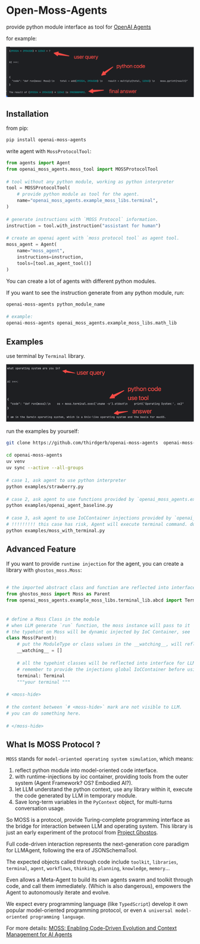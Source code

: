 # Open-Moss-Agents

provide python module interface as tool for [OpenAI Agents](https://github.com/openai/openai-agents-python)

for example:

![math case](assets/math_case.jpg)

## Installation

from pip:

```bash
pip install openai-moss-agents
```

write agent with `MossProtocolTool`:

```python
from agents import Agent
from openai_moss_agents.moss_tool import MOSSProtocolTool

# tool without any python module, working as python interpreter
tool = MOSSProtocolTool(
    # provide python module as tool for the agent. 
    name="openai_moss_agents.example_moss_libs.terminal",
)

# generate instructions with `MOSS Protocol` information. 
instruction = tool.with_instruction("assistant for human")

# create an openai agent with `moss protocol tool` as agent tool. 
moss_agent = Agent(
    name="moss_agent",
    instructions=instruction,
    tools=[tool.as_agent_tool()]
)
```

You can create a lot of agents with different python modules.

If you want to see the instruction generate from any python module, run:

```bash
openai-moss-agents python_module_name

# example:
openai-moss-agents openai_moss_agents.example_moss_libs.math_lib
```

## Examples

use terminal by `Terminal` library.

![terminal case](assets/terminal_case.png)

run the examples by yourself:

```bash
git clone https://github.com/thirdgerb/openai-moss-agents  openai-moss-agents 

cd openai-moss-agents 
uv venv
uv sync --active --all-groups

# case 1, ask agent to use python interpreter
python examples/strawberry.py

# case 2, ask agent to use functions provided by `openai_moss_agents.example_moss_libs.math_lib`
python examples/openai_agent_baseline.py

# case 3, ask agent to use IoCContainer injections provided by `openai_moss_agents.example_moss_libs.terminal`
# !!!!!!!!! this case has risk, Agent will execute terminal command. don't ask agent to delete your root path.
python examples/moss_with_terminal.py
```

## Advanced Feature

If you want to provide `runtime injection` for the agent, you can create a library with `ghostos_moss.Moss`:

```python

# the imported abstract class and function are reflected into interface automatically
from ghostos_moss import Moss as Parent
from openai_moss_agents.example_moss_libs.terminal_lib.abcd import Terminal


# define a Moss Class in the module
# when LLM generate `run` function, the moss instance will pass to it 
# the typehint on Moss will be dynamic injected by IoC Container, see `openai_moss_agents.facade`
class Moss(Parent):
    # put the ModuleType or class values in the __watching__, will reflect their source code to LLM
    __watching__ = []

    # all the typehint classes will be reflected into interface for LLM
    # remember to provide the injections global IoCContainer before using, or give them to MossProtocolTool
    terminal: Terminal
    """your terminal """

# <moss-hide>

# the content between `# <moss-hide>` mark are not visible to LLM.
# you can do something here. 

# </moss-hide>
```

## What Is MOSS Protocol ?

`MOSS` stands for `model-oriented operating system simulation`, which means:

1. reflect python module into model-oriented code interface.
2. with runtime-injections by ioc container, providing tools from the outer system (Agent Framework? OS? Embodied AI?).
3. let LLM understand the python context, use any library within it, execute the code generated by LLM in temporary
   module.
4. Save long-term variables in the `PyContext` object, for multi-turns conversation usage.

So MOSS is a protocol, provide Turing-complete programming interface
as the bridge for interaction between LLM and operating system.
This library is just an early experiment of the protocol
from [Project Ghostos](https://github.com/ghost-in-moss/GhostOS).

Full code-driven interaction represents the next-generation core paradigm for LLMAgent, following the era of
JSONSchemaTool.

The expected objects called through code
include `toolkit`, `libraries`, `terminal`, `agent`, `workflows`, `thinking`, `planning`, `knowledge`, `memory`...

Even allows a Meta-Agent to build its own agents swarm and toolkit through code, and call them immediately.
(Which is also dangerous), empowers the Agent to autonomously iterate and evolve.

We expect every programming language (like `TypedScript`) develop it own
popular model-oriented programming protocol,
or even `A universal model-oriented programming language`.

For more details:
[MOSS: Enabling Code-Driven Evolution and Context Management for AI Agents](https://arxiv.org/abs/2409.16120)




